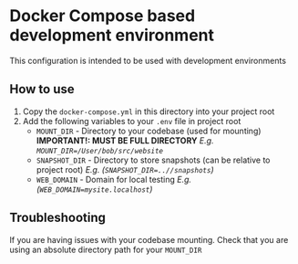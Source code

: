# Docker Compose based development environment

This configuration is intended to be used with development environments

## How to use

1. Copy the `docker-compose.yml` in this directory into your project root
2. Add the following variables to your `.env` file in project root
   - `MOUNT_DIR` - Directory to your codebase (used for mounting)
    **IMPORTANT!: MUST BE FULL DIRECTORY**
    _E.g. `MOUNT_DIR=/User/bob/src/website`_
   - `SNAPSHOT_DIR` - Directory to store snapshots (can be relative to project root)
     _E.g. (`SNAPSHOT_DIR=..//snapshots`)_
   - `WEB_DOMAIN` - Domain for local testing
     _E.g. (`WEB_DOMAIN=mysite.localhost`)_

## Troubleshooting

If you are having issues with your codebase mounting. Check that you are using an absolute directory path for your `MOUNT_DIR`